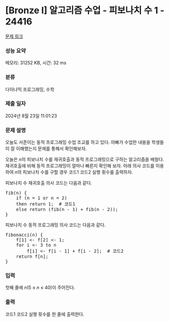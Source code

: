 # [Bronze I] 알고리즘 수업 - 피보나치 수 1 - 24416 

[문제 링크](https://www.acmicpc.net/problem/24416) 

### 성능 요약

메모리: 31252 KB, 시간: 32 ms

### 분류

다이나믹 프로그래밍, 수학

### 제출 일자

2024년 8월 23일 11:01:23

### 문제 설명

<p>오늘도 서준이는 동적 프로그래밍 수업 조교를 하고 있다. 아빠가 수업한 내용을 학생들이 잘 이해했는지 문제를 통해서 확인해보자.</p>

<p>오늘은 <em>n</em>의 피보나치 수를 재귀호출과 동적 프로그래밍으로 구하는 알고리즘을 배웠다. 재귀호출에 비해 동적 프로그래밍이 얼마나 빠른지 확인해 보자. 아래 의사 코드를 이용하여 <em>n</em>의 피보나치 수를 구할 경우 코드1 코드2 실행 횟수를 출력하자.</p>

<p>피보나치 수 재귀호출 의사 코드는 다음과 같다.</p>

<pre>fib(n) {
    if (n = 1 or n = 2)
    then return 1;  # 코드1
    else return (fib(n - 1) + fib(n - 2));
}</pre>

<p>피보나치 수 동적 프로그래밍 의사 코드는 다음과 같다.</p>

<pre>fibonacci(n) {
    f[1] <- f[2] <- 1;
    for i <- 3 to n
        f[i] <- f[i - 1] + f[i - 2];  # 코드2
    return f[n];
}</pre>

### 입력 

 <p>첫째 줄에 <i>n</i>(5 ≤ <em>n</em> ≤ 40)이 주어진다.</p>

### 출력 

 <p>코드1 코드2 실행 횟수를 한 줄에 출력한다.</p>

